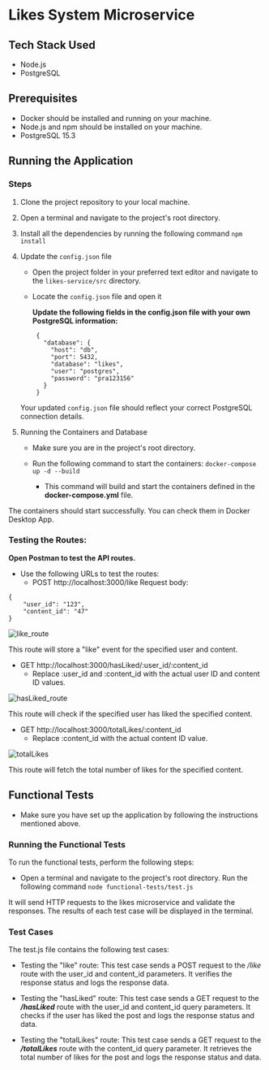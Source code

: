 # Likes System Microservice

## Tech Stack Used

- Node.js
- PostgreSQL

## Prerequisites

- Docker should be installed and running on your machine.
- Node.js and npm should be installed on your machine.
- PostgreSQL 15.3

## Running the Application

### Steps

1. Clone the project repository to your local machine.
2. Open a terminal and navigate to the project's root directory.
3. Install all the dependencies by running the following command `npm install`
4. Update the `config.json` file

   - Open the project folder in your preferred text editor and navigate to the `likes-service/src` directory.
   - Locate the `config.json` file and open it

     **Update the following fields in the config.json file with your own PostgreSQL information:**

     ```
      {
        "database": {
          "host": "db",
          "port": 5432,
          "database": "likes",
          "user": "postgres",
          "password": "pra123156"
        }
      }
     ```

   Your updated `config.json` file should reflect your correct PostgreSQL connection details.

5. Running the Containers and Database

   - Make sure you are in the project's root directory.
   - Run the following command to start the containers:
     `docker-compose up -d --build`

     - This command will build and start the containers defined in the **docker-compose.yml** file.

The containers should start successfully. You can check them in Docker Desktop App.

### Testing the Routes:

**Open Postman to test the API routes.**

- Use the following URLs to test the routes:
  - POST http://localhost:3000/like
    Request body:

```
{
    "user_id": "123",
    "content_id": "47"
}
```

![like_route](https://github.com/bhagatpratham/likes_microservice/assets/66031743/83551357-b0aa-4b6f-a13c-ab7054c1d2df)

This route will store a "like" event for the specified user and content.

- GET http://localhost:3000/hasLiked/:user_id/:content_id
  - Replace :user_id and :content_id with the actual user ID and content ID values.

![hasLiked_route](https://github.com/bhagatpratham/likes_microservice/assets/66031743/e50d4925-d016-4e8b-8390-e7a61a8a10cf)

This route will check if the specified user has liked the specified content.

- GET http://localhost:3000/totalLikes/:content_id
  - Replace :content_id with the actual content ID value.

![totalLikes](https://github.com/bhagatpratham/likes_microservice/assets/66031743/51f93446-aa82-4e35-9076-c4d575e8118a)

This route will fetch the total number of likes for the specified content.

## Functional Tests

- Make sure you have set up the application by following the instructions mentioned above.

### Running the Functional Tests

To run the functional tests, perform the following steps:

- Open a terminal and navigate to the project's root directory.
  Run the following command `node functional-tests/test.js`

It will send HTTP requests to the likes microservice and validate the responses. The results of each test case will be displayed in the terminal.

### Test Cases

The test.js file contains the following test cases:

- Testing the "like" route: This test case sends a POST request to the _/like_ route with the user_id and content_id parameters. It verifies the response status and logs the response data.

- Testing the "hasLiked" route: This test case sends a GET request to the **_/hasLiked_** route with the user_id and content_id query parameters. It checks if the user has liked the post and logs the response status and data.

- Testing the "totalLikes" route: This test case sends a GET request to the **_/totalLikes_** route with the content_id query parameter. It retrieves the total number of likes for the post and logs the response status and data.
